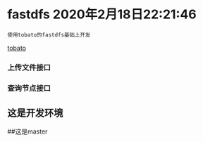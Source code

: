 # fastdfs 2020年2月18日22:21:46
```
使用tobato的fastdfs基础上开发
```
[tobato](https://github.com/tobato/FastDFS_Client/wiki)
### 上传文件接口
### 查询节点接口
## 这是开发环境
##这是master